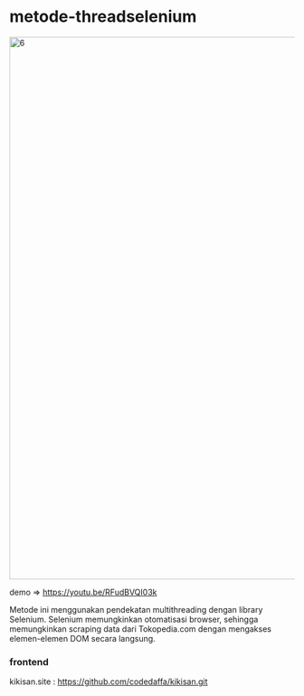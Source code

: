 # metode-threadselenium

<img width="959" alt="6" src="https://github.com/codedaffa/metode-threadselenium/assets/154736760/abc4e59e-e32d-4e79-b989-becf6b319b87">

demo => https://youtu.be/RFudBVQI03k

Metode ini menggunakan pendekatan multithreading dengan library Selenium. Selenium memungkinkan otomatisasi browser, sehingga memungkinkan scraping data dari Tokopedia.com dengan mengakses elemen-elemen DOM secara langsung.

### frontend
kikisan.site :  https://github.com/codedaffa/kikisan.git
